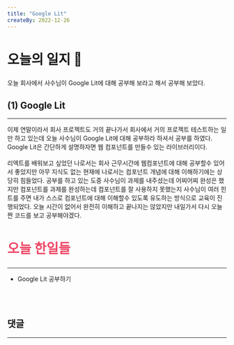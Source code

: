 ```yaml
---
title: "Google Lit"
createBy: 2022-12-26
---
```



## <h2 style="font-size: 30px">오늘의 일지 🎪</h2>
오늘 회사에서 사수님이 Google Lit에 대해 공부해 보라고 해서 공부해 보았다.


## (1) Google Lit
---
이제 연말이라서 회사 프로젝트도 거의 끝나가서 회사에서 거의 프로젝트 테스트하는 일만 하고 있는데 오늘 사수님이 Google Lit에 대해 공부하라 하셔서 공부를 하였다. Google Lit은 간단하게 설명하자면 웹 컴포넌트를 만들수 있는 라이브러리이다.
<br>
<br>
리엑트를 배워보고 싶었던 나로서는 회사 근무시간에 웹컴포넌트에 대해 공부할수 있어서 좋았지만 아무 지식도 없는 현재에 나로서는 컴포넌트 개념에 대해 이해하기에는 상당히 힘들었다. 공부를 하고 있는 도중 사수님이 과제를 내주셨는데 어찌어찌 완성은 했지만 컴포넌트를 과제를 완성하는데 컴포넌트를 잘 사용하지 못했는지 사수님이 여러 힌트를 주면 내가 스스로 컴포넌트에 대해 이해할수 있도록 유도하는 방식으로 교육이 진행되었다. 오늘 시간이 없어서 완전히 이해하고 끝나지는 않았지만 내일가서 다시 오늘 짠 코드를 보고 공부해야겠다.



## <h2 style="color: #ee4867; font-size: 30px">오늘 한일들</h2>
--- 
- Google Lit 공부하기

<br>
<br>

## 댓글
---
<br>

<Comment />
